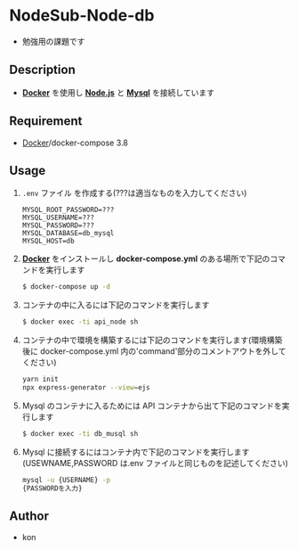 # NodeSub-Node-db

- 勉強用の課題です

## Description

- **[Docker](https://www.docker.com/products/docker-desktop)** を使用し **[Node.js](https://nodejs.org/ja/)** と **[Mysql](https://www.mysql.com/jp/)** を接続しています

## Requirement

- [Docker](https://www.docker.com/products/docker-desktop)/docker-compose 3.8

## Usage

1. `.env` ファイル を作成する(???は適当なものを入力してください)

   ```.env
   MYSQL_ROOT_PASSWORD=???
   MYSQL_USERNAME=???
   MYSQL_PASSWORD=???
   MYSQL_DATABASE=db_mysql
   MYSQL_HOST=db
   ```

1. **[Docker](https://www.docker.com/products/docker-desktop)** をインストールし **docker-compose.yml** のある場所で下記のコマンドを実行します

   ```sh
   $ docker-compose up -d
   ```

1. コンテナの中に入るには下記のコマンドを実行します

   ```sh
   $ docker exec -ti api_node sh
   ```

1. コンテナの中で環境を構築するには下記のコマンドを実行します(環境構築後に docker-compose.yml 内の'command'部分のコメントアウトを外してください)

   ```sh
   yarn init
   npx express-generator --view=ejs
   ```

1. Mysql のコンテナに入るためには API コンテナから出て下記のコマンドを実行します

   ```sh
   $ docker exec -ti db_musql sh
   ```

1. Mysql に接続するにはコンテナ内で下記のコマンドを実行します(USEWNAME,PASSWORD は.env ファイルと同じものを記述してください)

   ```sh
   mysql -u {USERNAME} -p
   {PASSWORDを入力}
   ```

## Author

- kon
